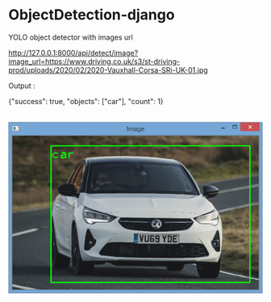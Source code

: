 # ObjectDetection-django

YOLO object detector with images url<br>

http://127.0.0.1:8000/api/detect/image?image_url=https://www.driving.co.uk/s3/st-driving-prod/uploads/2020/02/2020-Vauxhall-Corsa-SRi-UK-01.jpg

Output :<br>

{"success": true, "objects": ["car"], "count": 1}

<br>
<img src="https://github.com/sjitprogrammer/ObjectDetection-django/blob/master/outpuy.PNG">
<br>
